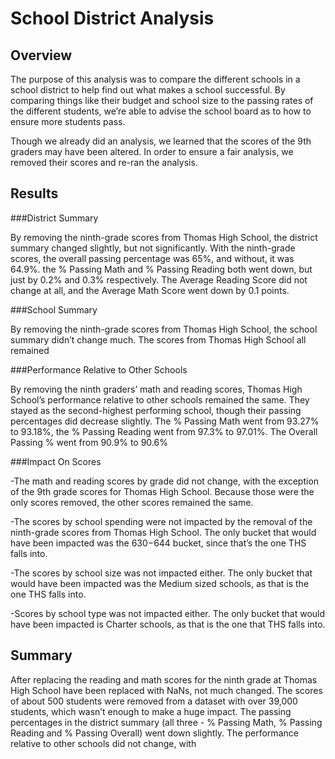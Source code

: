 # School District Analysis
## Overview

The purpose of this analysis was to compare the different schools in a school district to help find out what makes a school successful. By comparing things like their budget and school size to the passing rates of the different students, we’re able to advise the school board as to how to ensure more students pass. 

Though we already did an analysis, we learned that the scores of the 9th graders may have been altered. In order to ensure a fair analysis, we removed their scores and re-ran the analysis.

## Results

###District Summary

By removing the ninth-grade scores from Thomas High School, the district summary changed slightly, but not significantly. With the ninth-grade scores, the overall passing percentage was 65%, and without, it was 64.9%. the % Passing Math and % Passing Reading both went down, but just by 0.2% and 0.3% respectively. The Average Reading Score did not change at all, and the Average Math Score went down by 0.1 points.

###School Summary

By removing the ninth-grade scores from Thomas High School, the school summary didn’t change much. The scores from Thomas High School all remained 

###Performance Relative to Other Schools

By removing the ninth graders’ math and reading scores, Thomas High School’s performance relative to other schools remained the same. They stayed as the second-highest performing school, though their passing percentages did decrease slightly. The % Passing Math went from 93.27% to 93.18%, the % Passing Reading went from 97.3% to 97.01%. The Overall Passing % went from 90.9% to 90.6%

###Impact On Scores

-The math and reading scores by grade did not change, with the exception of the 9th grade scores for Thomas High School. Because those were the only scores removed, the other scores remained the same.

-The scores by school spending were not impacted by the removal of the ninth-grade scores from Thomas High School. The only bucket that would have been impacted was the $630-$644 bucket, since that’s the one THS falls into. 

-The scores by school size was not impacted either. The only bucket that would have been impacted was the Medium sized schools, as that is the one THS falls into.

-Scores by school type was not impacted either. The only bucket that would have been impacted is Charter schools, as that is the one that THS falls into.


## Summary

After replacing the reading and math scores for the ninth grade at Thomas High School have been replaced with NaNs, not much changed. The scores of about 500 students were removed from a dataset with over 39,000 students, which wasn’t enough to make a huge impact. The passing percentages in the district summary (all three - % Passing Math, % Passing Reading and % Passing Overall) went down slightly. The performance relative to other schools did not change, with

